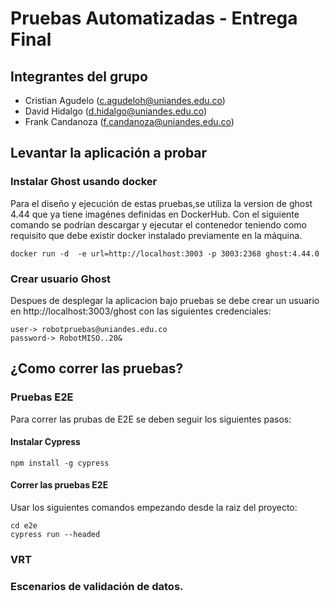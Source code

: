 # Pruebas Automatizadas - Entrega Final

## Integrantes del grupo
- Cristian Agudelo (c.agudeloh@uniandes.edu.co)
- David Hidalgo (d.hidalgo@uniandes.edu.co)
- Frank Candanoza (f.candanoza@uniandes.edu.co) 

## Levantar la aplicación a probar 
### Instalar Ghost usando docker
Para el diseño y ejecución de estas pruebas,se utiliza la version de ghost 4.44 que ya tiene imagénes definidas en DockerHub. Con el siguiente comando se podrían descargar y ejecutar el contenedor teniendo como requisito que debe existir docker instalado previamente en la máquina.

```
docker run -d  -e url=http://localhost:3003 -p 3003:2368 ghost:4.44.0

```
### Crear usuario Ghost
Despues de desplegar la aplicacion bajo pruebas se debe crear un usuario en http://localhost:3003/ghost con las siguientes credenciales:

```
user-> robotpruebas@uniandes.edu.co
password-> RobotMISO..20&
```

## ¿Como correr las pruebas?


### Pruebas E2E

Para correr las prubas de E2E se deben seguir los siguientes pasos:

#### Instalar Cypress
```
npm install -g cypress
```

#### Correr las pruebas E2E
Usar los siguientes comandos empezando desde la raiz del proyecto:
```
cd e2e
cypress run --headed 
```

### VRT 


### Escenarios de validación de datos.

